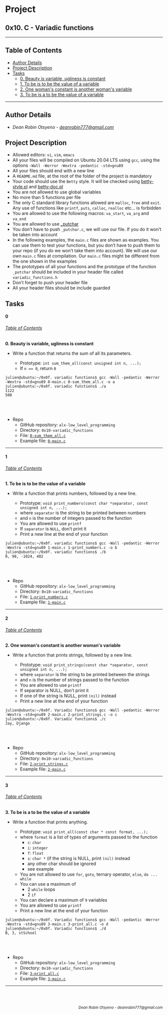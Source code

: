 # Project 
## **0x10. C - Variadic functions**
---
## Table of Contents
- [Author Details](#author-details)
- [Project Description](#project-description)
- [Tasks](#tasks)
	- [0. Beauty is variable, ugliness is constant](#0)
	- [1. To be is to be the value of a variable](#1)
	- [2. One woman's constant is another woman's variable](#2)
	- [3. To be is a to be the value of a variable](#3)
---
## Author Details
- *Dean Robin Otsyeno - deanrobin777@gmail.com*

## Project Description
- Allowed editors: `vi`, `vim`, `emacs`
- All your files will be compiled on Ubuntu 20.04 LTS using `gcc`, using the options `-Wall -Werror -Wextra -pedantic -std=gnu89`
- All your files should end with a new line
- A `README.md` file, at the root of the folder of the project is mandatory
- Your code should use the `Betty` style. It will be checked using [betty-style.pl](https://github.com/alx-tools/Betty/blob/master/betty-style.pl "betty-style.pl") and [betty-doc.pl](https://github.com/alx-tools/Betty/blob/master/betty-doc.pl "betty-doc.pl")
- You are not allowed to use global variables
- No more than 5 functions per file
- The only C standard library functions allowed are `malloc`, `free` and `exit`. Any use of functions like `printf`, `puts`, `calloc`, `realloc` etc… is forbidden
- You are allowed to use the following macros: `va_start`, `va_arg` and `va_end`
- You are allowed to use [\_putchar](https://github.com/alx-tools/_putchar.c/blob/master/_putchar.c "_putchar")
- You don’t have to push `_putchar.c`, we will use our file. If you do it won’t be taken into account
- In the following examples, the `main.c` files are shown as examples. You can use them to test your functions, but you don’t have to push them to your repo (if you do we won’t take them into account). We will use our own `main.c` files at compilation. Our `main.c` files might be different from the one shown in the examples
- The prototypes of all your functions and the prototype of the function `_putchar` should be included in your header file called `variadic_functions.h`
- Don’t forget to push your header file
- All your header files should be include guarded

## Tasks
#### 0
###### [Table of Contents](#table-of-contents)
**0. Beauty is variable, ugliness is constant**
- Write a function that returns the sum of all its parameters.

    - Prototype: `int sum_them_all(const unsigned int n, ...);`
    - If `n == 0`, return `0`

```
julien@ubuntu:~/0x0f. variadic functions$ gcc -Wall -pedantic -Werror -Wextra -std=gnu89 0-main.c 0-sum_them_all.c -o a
julien@ubuntu:~/0x0f. variadic functions$ ./a
1122
500
```

<br></br>
- Repo
    - GitHub repository: `alx-low_level_programming`
    - Directory: `0x10-variadic_functions`
    - File: [`0-sum_them_all.c`](./0-sum_them_all.c)
	- Example file: [`0-main.c`](./0-main.c)
---
#### 1
###### [Table of Contents](#table-of-contents)
**1. To be is to be the value of a variable**
- Write a function that prints numbers, followed by a new line.

    - Prototype: `void print_numbers(const char *separator, const unsigned int n, ...);`
    - where `separator` is the string to be printed between numbers
    - and `n` is the number of integers passed to the function
    - You are allowed to use `printf`
    - If `separator` is `NULL`, don’t print it
    - Print a new line at the end of your function

```
julien@ubuntu:~/0x0f. variadic functions$ gcc -Wall -pedantic -Werror -Wextra -std=gnu89 1-main.c 1-print_numbers.c -o b
julien@ubuntu:~/0x0f. variadic functions$ ./b
0, 98, -1024, 402
```

<br></br>
- Repo
    - GitHub repository: `alx-low_level_programming`
    - Directory: `0x10-variadic_functions`
    - File: [`1-print_numbers.c`](./1-print_numbers.c)
	- Example file: [`1-main.c`](./1-main.c)
---
#### 2
###### [Table of Contents](#table-of-contents)
**2. One woman's constant is another woman's variable**
- Write a function that prints strings, followed by a new line.

    - Prototype: `void print_strings(const char *separator, const unsigned int n, ...);`
    - where `separator` is the string to be printed between the strings
    - and `n` is the number of strings passed to the function
    - You are allowed to use `printf`
    - If separator is NULL, don’t print it
    - If one of the string is NULL, print `(nil)` instead
    - Print a new line at the end of your function

```
julien@ubuntu:~/0x0f. Variadic functions$ gcc -Wall -pedantic -Werror -Wextra -std=gnu89 2-main.c 2-print_strings.c -o c
julien@ubuntu:~/0x0f. Variadic functions$ ./c
Jay, Django
```

<br></br>
- Repo
    - GitHub repository: `alx-low_level_programming`
    - Directory: `0x10-variadic_functions`
    - File: [`2-print_strings.c`](./2-print_strings.c)
	- Example file: [`2-main.c`](./2-main.c)
---
#### 3
###### [Table of Contents](#table-of-contents)
**3. To be is a to be the value of a variable**
- Write a function that prints anything.

    - Prototype: `void print_all(const char * const format, ...);`
    - where `format` is a list of types of arguments passed to the function
        - `c`: `char`
        - `i`: `integer`
        - `f`: `float`
        - `s`: `char *` (if the string is NULL, print `(nil)` instead
        - any other char should be ignored
        - see example
    - You are not allowed to use `for`, `goto`, ternary operator, `else`, `do ... while`
    - You can use a maximum of
        - 2 `while` loops
        - 2 `if`
    - You can declare a maximum of `9` variables
    - You are allowed to use `printf`
    - Print a new line at the end of your function

```
julien@ubuntu:~/0x0f. Variadic functions$ gcc -Wall -pedantic -Werror -Wextra -std=gnu89 3-main.c 3-print_all.c -o d
julien@ubuntu:~/0x0f. Variadic functions$ ./d
B, 3, stSchool
```

<br></br>
- Repo
    - GitHub repository: `alx-low_level_programming`
    - Directory: `0x10-variadic_functions`
    - File: [`3-print_all.c`](./3-print_all.c)
	- Example file: [`3-main.c`](./3-main.c)
---


<br></br>
<div align="right">
  <sub style="font-style: italic"> Dean Robin Otsyeno - deanrobin777@gmail.com</sub>
</div>
